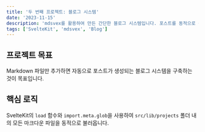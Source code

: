 ```yaml
---
title: '두 번째 프로젝트: 블로그 시스템'
date: '2023-11-15'
description: 'mdsvex를 활용하여 만든 간단한 블로그 시스템입니다. 포스트를 동적으로 불러옵니다.'
tags: ['SvelteKit', 'mdsvex', 'Blog']
---
```


## 프로젝트 목표

Markdown 파일만 추가하면 자동으로 포스트가 생성되는 블로그 시스템을 구축하는 것이 목표입니다.

## 핵심 로직

SvelteKit의 `load` 함수와 `import.meta.glob`을 사용하여 `src/lib/projects` 폴더 내의 모든 마크다운 파일을 동적으로 불러옵니다. 